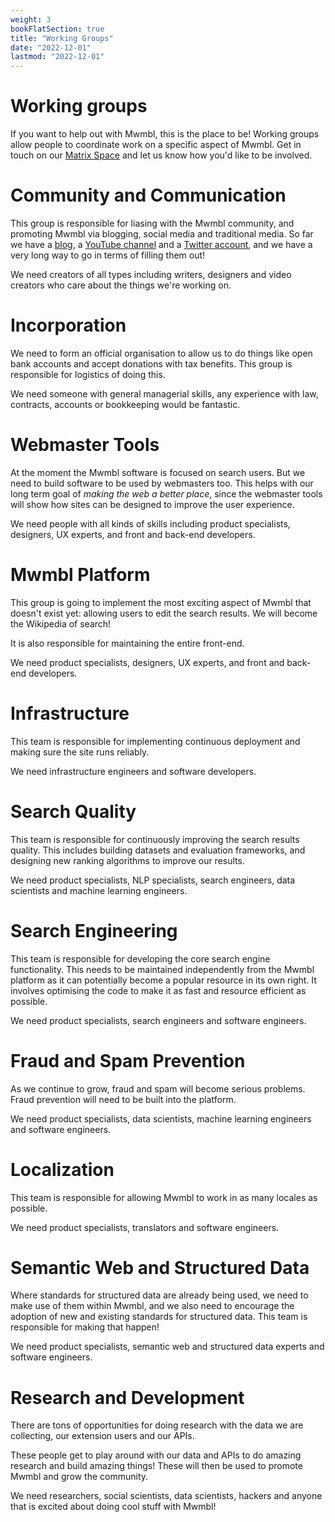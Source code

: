 ```yaml
---
weight: 3
bookFlatSection: true
title: "Working Groups"
date: "2022-12-01"
lastmod: "2022-12-01"
---
```


# Working groups

If you want to help out with Mwmbl, this is the place to be! Working
groups allow people to coordinate work on a specific aspect of
Mwmbl. Get in touch on our [Matrix Space](https://matrix.to/#/#mwmbl:matrix.org)
and let us know how you'd like to be involved.


# Community and Communication

This group is responsible for liasing with the Mwmbl community, and
promoting Mwmbl via blogging, social media and traditional media. So
far we have a [blog](https://blog.mwmbl.org), a [YouTube channel](https://www.youtube.com/@mwmbl)
and a [Twitter account](https://twitter.com/mwmblorg),
and we have a very long way to go in terms of filling them out!

We need creators of all types including writers, designers and video creators who
care about the things we're working on.

# Incorporation

We need to form an official organisation to allow us to do things like
open bank accounts and accept donations with tax benefits. This group
is responsible for logistics of doing this.

We need someone with general managerial skills, any experience with
law, contracts, accounts or bookkeeping would be fantastic.

# Webmaster Tools

At the moment the Mwmbl software is focused on search users. But we
need to build software to be used by webmasters too. This helps with
our long term goal of _making the web a better place_, since the
webmaster tools will show how sites can be designed to improve the
user experience.

We need people with all kinds of skills including product specialists,
designers, UX experts, and front and back-end developers.

# Mwmbl Platform

This group is going to implement the most exciting aspect of Mwmbl
that doesn't exist yet: allowing users to edit the search results. We
will become the Wikipedia of search!

It is also responsible for maintaining the entire front-end.

We need product specialists, designers, UX experts, and front and
back-end developers.

# Infrastructure

This team is responsible for implementing continuous deployment and
making sure the site runs reliably.

We need infrastructure engineers and software developers.

# Search Quality

This team is responsible for continuously improving the search results
quality. This includes building datasets and evaluation frameworks,
and designing new ranking algorithms to improve our results.

We need product specialists, NLP specialists, search engineers, data
scientists and machine learning engineers.

# Search Engineering

This team is responsible for developing the core search engine
functionality. This needs to be maintained independently from the
Mwmbl platform as it can potentially become a popular resource in its
own right. It involves optimising the code to make it as fast and
resource efficient as possible.

We need product specialists, search engineers and software engineers.

# Fraud and Spam Prevention

As we continue to grow, fraud and spam will become serious
problems. Fraud prevention will need to be built into the platform.

We need product specialists, data scientists, machine learning
engineers and software engineers.

<!-- # Web Standards and Interoperability -->

<!-- TBD -->

# Localization

This team is responsible for allowing Mwmbl to work in as many locales
as possible.

We need product specialists, translators and software engineers.

# Semantic Web and Structured Data

Where standards for structured data are already being used, we need to
make use of them within Mwmbl, and we also need to encourage the
adoption of new and existing standards for structured data. This team
is responsible for making that happen!

We need product specialists, semantic web and structured data experts
and software engineers.

# Research and Development

There are tons of opportunities for doing research with the data we
are collecting, our extension users and our APIs.

These people get to play around with our data and APIs to do amazing
research and build amazing things! These will then be used to promote
Mwmbl and grow the community.

We need researchers, social scientists, data scientists, hackers and
anyone that is excited about doing cool stuff with Mwmbl!
